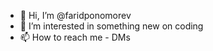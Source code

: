 - 👋 Hi, I’m @faridponomorev
- 👀 I’m interested in something new on coding
- 📫 How to reach me - DMs

<!---
faridponomorev/faridponomorev is a ✨ special ✨ repository because its `README.md` (this file) appears on your GitHub profile.
You can click the Preview link to take a look at your changes.
--->
